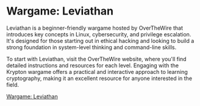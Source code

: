 # Wargame: Leviathan

Leviathan is a beginner-friendly wargame hosted by OverTheWire that introduces key concepts in Linux, cybersecurity, and privilege escalation. It's designed for those starting out in ethical hacking and looking to build a strong foundation in system-level thinking and command-line skills.

To start with Leviathan, visit the OverTheWire website, where you'll find detailed instructions and resources for each level. Engaging with the Krypton wargame offers a practical and interactive approach to learning cryptography, making it an excellent resource for anyone interested in the field.

[Wargame: Leviathan](https://overthewire.org/wargames/leviathan/)
